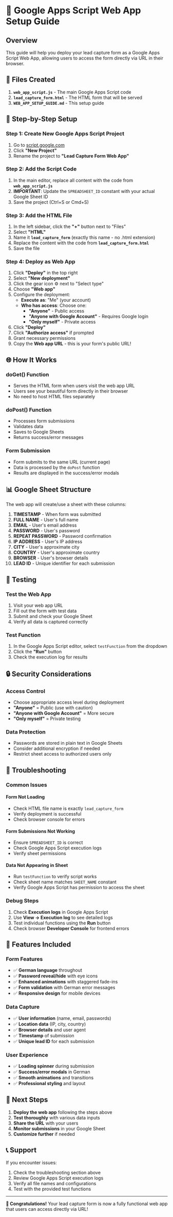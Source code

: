 # 🚀 Google Apps Script Web App Setup Guide

## Overview
This guide will help you deploy your lead capture form as a Google Apps Script Web App, allowing users to access the form directly via URL in their browser.

## 📁 Files Created
1. **`web_app_script.js`** - The main Google Apps Script code
2. **`lead_capture_form.html`** - The HTML form that will be served
3. **`WEB_APP_SETUP_GUIDE.md`** - This setup guide

## 🔧 Step-by-Step Setup

### Step 1: Create New Google Apps Script Project
1. Go to [script.google.com](https://script.google.com)
2. Click **"New Project"**
3. Rename the project to **"Lead Capture Form Web App"**

### Step 2: Add the Script Code
1. In the main editor, replace all content with the code from **`web_app_script.js`**
2. **IMPORTANT**: Update the `SPREADSHEET_ID` constant with your actual Google Sheet ID
3. Save the project (Ctrl+S or Cmd+S)

### Step 3: Add the HTML File
1. In the left sidebar, click the **"+"** button next to "Files"
2. Select **"HTML"**
3. Name it **`lead_capture_form`** (exactly this name - no .html extension)
4. Replace the content with the code from **`lead_capture_form.html`**
5. Save the file

### Step 4: Deploy as Web App
1. Click **"Deploy"** in the top right
2. Select **"New deployment"**
3. Click the gear icon ⚙️ next to "Select type"
4. Choose **"Web app"**
5. Configure the deployment:
   - **Execute as**: "Me" (your account)
   - **Who has access**: Choose one:
     - **"Anyone"** - Public access
     - **"Anyone with Google Account"** - Requires Google login
     - **"Only myself"** - Private access
6. Click **"Deploy"**
7. Click **"Authorize access"** if prompted
8. Grant necessary permissions
9. Copy the **Web app URL** - this is your form's public URL!

## 🌐 How It Works

### **doGet() Function**
- Serves the HTML form when users visit the web app URL
- Users see your beautiful form directly in their browser
- No need to host HTML files separately

### **doPost() Function**
- Processes form submissions
- Validates data
- Saves to Google Sheets
- Returns success/error messages

### **Form Submission**
- Form submits to the same URL (current page)
- Data is processed by the `doPost` function
- Results are displayed in the success/error modals

## 📊 Google Sheet Structure
The web app will create/use a sheet with these columns:
1. **TIMESTAMP** - When form was submitted
2. **FULL NAME** - User's full name
3. **EMAIL** - User's email address
4. **PASSWORD** - User's password
5. **REPEAT PASSWORD** - Password confirmation
6. **IP ADDRESS** - User's IP address
7. **CITY** - User's approximate city
8. **COUNTRY** - User's approximate country
9. **BROWSER** - User's browser details
10. **LEAD ID** - Unique identifier for each submission

## 🧪 Testing

### Test the Web App
1. Visit your web app URL
2. Fill out the form with test data
3. Submit and check your Google Sheet
4. Verify all data is captured correctly

### Test Function
1. In the Google Apps Script editor, select `testFunction` from the dropdown
2. Click the **"Run"** button
3. Check the execution log for results

## 🔒 Security Considerations

### **Access Control**
- Choose appropriate access level during deployment
- **"Anyone"** = Public (use with caution)
- **"Anyone with Google Account"** = More secure
- **"Only myself"** = Private testing

### **Data Protection**
- Passwords are stored in plain text in Google Sheets
- Consider additional encryption if needed
- Restrict sheet access to authorized users only

## 🚨 Troubleshooting

### **Common Issues**

#### Form Not Loading
- Check HTML file name is exactly `lead_capture_form`
- Verify deployment is successful
- Check browser console for errors

#### Form Submissions Not Working
- Ensure `SPREADSHEET_ID` is correct
- Check Google Apps Script execution logs
- Verify sheet permissions

#### Data Not Appearing in Sheet
- Run `testFunction` to verify script works
- Check sheet name matches `SHEET_NAME` constant
- Verify Google Apps Script has permission to access the sheet

### **Debug Steps**
1. Check **Execution logs** in Google Apps Script
2. Use **View → Execution log** to see detailed logs
3. Test individual functions using the **Run** button
4. Check browser **Developer Console** for frontend errors

## 📱 Features Included

### **Form Features**
- ✅ **German language** throughout
- ✅ **Password reveal/hide** with eye icons
- ✅ **Enhanced animations** with staggered fade-ins
- ✅ **Form validation** with German error messages
- ✅ **Responsive design** for mobile devices

### **Data Capture**
- ✅ **User information** (name, email, passwords)
- ✅ **Location data** (IP, city, country)
- ✅ **Browser details** and user agent
- ✅ **Timestamp** of submission
- ✅ **Unique lead ID** for each submission

### **User Experience**
- ✅ **Loading spinner** during submission
- ✅ **Success/error modals** in German
- ✅ **Smooth animations** and transitions
- ✅ **Professional styling** and layout

## 🎯 Next Steps

1. **Deploy the web app** following the steps above
2. **Test thoroughly** with various data inputs
3. **Share the URL** with your users
4. **Monitor submissions** in your Google Sheet
5. **Customize further** if needed

## 📞 Support

If you encounter issues:
1. Check the troubleshooting section above
2. Review Google Apps Script execution logs
3. Verify all file names and configurations
4. Test with the provided test functions

---

**🎉 Congratulations!** Your lead capture form is now a fully functional web app that users can access directly via URL!
